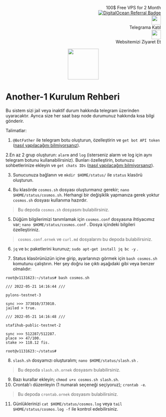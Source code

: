 <p style="font-size:14px" align="right">
	100$ Free VPS for 2 Month <br>
	<a target="_blank" href="https://www.digitalocean.com/?refcode=410c988c8b3e&utm_campaign=Referral_Invite&utm_medium=Referral_Program&utm_source=badge"><img src="https://web-platforms.sfo2.cdn.digitaloceanspaces.com/WWW/Badge%201.svg" alt="DigitalOcean Referral Badge" /></a></br>
	<a href="https://t.me/nodeistt" target="_blank"><img src="https://github.com/Nodeist/Testnet_Kurulumlar/blob/fee87fe32609c1704206721b9fb16e4c5de75a96/telegramlogo.png" width="30"/></a><br>Telegrama Katıl<br>
	<a href="https://nodeist.site/" target="_blank"><img src="https://raw.githubusercontent.com/Nodeist/Testnet_Kurulumlar/main/logo.png" width="30"/></a><br> Websitemizi Ziyaret Et 
</p>



<p align="center">
	<img height="100" src="https://i.hizliresim.com/cdpen5h.png">
</p>

# Another-1 Kurulum Rehberi
Bu sistem sizi jail veya inaktif durum hakkında telegram üzerinden uyaracaktır. Ayrıca size her saat başı node durumunuz hakkında kısa bilgi gönderir.

Talimatlar:

1. `@BotFather` ile telegram botu oluşturun, özelleştirin ve `get bot API token` ([nasıl yapılacağını bilmiyorsanız](https://www.siteguarding.com/en/how-to-get-telegram-bot-api-token)).

2.En az 2 grup oluşturun: `alarm` and `log` (isterseniz alarm ve log için aynı telegram botunu kullanabilirsiniz). Bunları özelleştirin, botunuzu sohbetlerinize ekleyin ve `get chats IDs` ([nasıl yapılacağını bilmiyorsanız](https://stackoverflow.com/questions/32423837/telegram-bot-how-to-get-a-group-chat-id)).

3. Sunucunuza bağlanın ve `mkdir $HOME/status/` ile `status` klasörü oluşturun.

4. Bu klasörde `cosmos.sh` dosyası oluşturmanız gerekir; `nano $HOME/status/cosmos.sh`. Herhangi bir değişiklik yapmanıza gerek yoktur `cosmos.sh` dosyası kullanıma hazırdır.
> Bu depoda `cosmos.sh` dosyasını bulabilirsiniz.

5. Düğüm bilgilerimizi tanımlamak için `cosmos.conf` dosyasına ihtiyacımız var; `nano $HOME/status/cosmos.conf` . Dosya içindeki bilgileri özelleştiriniz.
> `cosmos.conf.ornek` ve `curl.md` dosyalarını bu depoda bulabilirsiniz.

6. `jq` ve `bc` paketlerini kurunuz; `sudo apt-get install jq bc -y` .

7. Status klasörünüzün içine girip, ayarlarınızı görmek için `bash cosmos.sh` komutunu çalıştırın. Her şey doğru ise çıktı aşağıdaki gibi veya benzer olmalıdır: 

```
root@v1131623:~/status# bash cosmos.sh 
 
/// 2022-05-21 14:16:44 ///
 
pylons-testnet-3

sync >>> 373010/373010.
jailed > true.
 
/// 2022-05-21 14:16:48 ///
 
stafihub-public-testnet-2

sync >>> 512287/512287.
place >> 47/100.
stake >> 118.12 fis.

root@v1131623:~/status# 
```

8. `slash.sh` dosyamızı oluşturalım; `nano $HOME/status/slash.sh` .
> Bu depoda `slash.sh.ornek` dosyasını bulabilirsiniz.
9. Bazı kurallar ekleyin; `chmod u+x cosmos.sh slash.sh`.
10. Crontab'ı düzenleyin (1 numaralı seçeneği seçiyoruz); `crontab -e`.
> Bu depoda `crontab.ornek` dosyasını bulabilirsiniz.
11. Günlüklerinizi `cat $HOME/status/cosmos.log` veya `tail $HOME/status/cosmos.log -f` ile kontrol edebilirsiniz.
